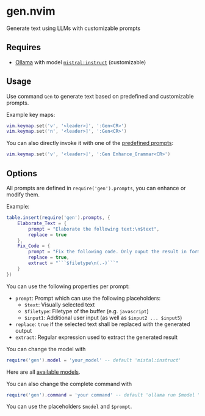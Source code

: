 # gen.nvim

Generate text using LLMs with customizable prompts

## Requires

- [Ollama](https://ollama.ai/) with model [`mistral:instruct`](https://ollama.ai/library/mistral) (customizable)

## Usage

Use command `Gen` to generate text based on predefined and customizable prompts.

Example key maps:

```lua
vim.keymap.set('v', '<leader>]', ':Gen<CR>')
vim.keymap.set('n', '<leader>]', ':Gen<CR>')
```

You can also directly invoke it with one of the [predefined prompts](./lua/gen/prompts.lua):

```lua
vim.keymap.set('v', '<leader>]', ':Gen Enhance_Grammar<CR>')
```

## Options

All prompts are defined in `require('gen').prompts`, you can enhance or modify them.

Example:
```lua
table.insert(require('gen').prompts, {
    Elaborate_Text = {
        prompt = "Elaborate the following text:\n$text",
        replace = true
    },
    Fix_Code = {
        prompt = "Fix the following code. Only ouput the result in format ```$filetype\n...\n```:\n```$filetype\n$text\n```",
        replace = true,
        extract = "```$filetype\n(.-)```"
    }
})
```

You can use the following properties per prompt:

- `prompt`: Prompt which can use the following placeholders:
   - `$text`: Visually selected text
   - `$filetype`: Filetype of the buffer (e.g. `javascript`)
   - `$input1`: Additional user input (as well as `$input2 ... $input5`)
- `replace`: `true` if the selected text shall be replaced with the generated output
- `extract`: Regular expression used to extract the generated result

You can change the model with

```lua
require('gen').model = 'your_model' -- default 'mistal:instruct'
```

Here are all [available models](https://ollama.ai/library).

You can also change the complete command with

```lua
require('gen').command = 'your command' -- default 'ollama run $model """$prompt"""'
```

You can use the placeholders `$model` and `$prompt`.
